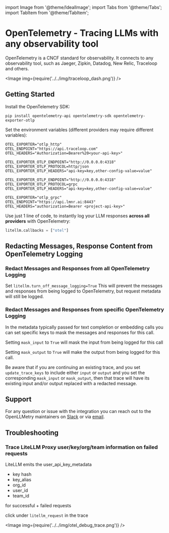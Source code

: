 import Image from '@theme/IdealImage';
import Tabs from '@theme/Tabs';
import TabItem from '@theme/TabItem';

# OpenTelemetry - Tracing LLMs with any observability tool

OpenTelemetry is a CNCF standard for observability. It connects to any observability tool, such as Jaeger, Zipkin, Datadog, New Relic, Traceloop and others.

<Image img={require('../../img/traceloop_dash.png')} />

## Getting Started

Install the OpenTelemetry SDK:

```
pip install opentelemetry-api opentelemetry-sdk opentelemetry-exporter-otlp
```

Set the environment variables (different providers may require different variables):


<Tabs>

<TabItem value="traceloop" label="Log to Traceloop Cloud">

```shell
OTEL_EXPORTER="otlp_http"
OTEL_ENDPOINT="https://api.traceloop.com"
OTEL_HEADERS="Authorization=Bearer%20<your-api-key>"
```

</TabItem>

<TabItem value="otel-col" label="Log to OTEL HTTP Collector">

```shell
OTEL_EXPORTER_OTLP_ENDPOINT="http://0.0.0.0:4318"
OTEL_EXPORTER_OTLP_PROTOCOL=http/json
OTEL_EXPORTER_OTLP_HEADERS="api-key=key,other-config-value=value"
```

</TabItem>

<TabItem value="otel-col-grpc" label="Log to OTEL GRPC Collector">

```shell
OTEL_EXPORTER_OTLP_ENDPOINT="http://0.0.0.0:4318"
OTEL_EXPORTER_OTLP_PROTOCOL=grpc
OTEL_EXPORTER_OTLP_HEADERS="api-key=key,other-config-value=value"
```

</TabItem>

<TabItem value="laminar" label="Log to Laminar">

```shell
OTEL_EXPORTER="otlp_grpc"
OTEL_ENDPOINT="https://api.lmnr.ai:8443"
OTEL_HEADERS="authorization=Bearer <project-api-key>"
```

</TabItem>

</Tabs>

Use just 1 line of code, to instantly log your LLM responses **across all providers** with OpenTelemetry:

```python
litellm.callbacks = ["otel"]
```

## Redacting Messages, Response Content from OpenTelemetry Logging

### Redact Messages and Responses from all OpenTelemetry Logging

Set `litellm.turn_off_message_logging=True` This will prevent the messages and responses from being logged to OpenTelemetry, but request metadata will still be logged.

### Redact Messages and Responses from specific OpenTelemetry Logging

In the metadata typically passed for text completion or embedding calls you can set specific keys to mask the messages and responses for this call.

Setting `mask_input` to `True` will mask the input from being logged for this call

Setting `mask_output` to `True` will make the output from being logged for this call.

Be aware that if you are continuing an existing trace, and you set `update_trace_keys` to include either `input` or `output` and you set the corresponding `mask_input` or `mask_output`, then that trace will have its existing input and/or output replaced with a redacted message.

## Support

For any question or issue with the integration you can reach out to the OpenLLMetry maintainers on [Slack](https://traceloop.com/slack) or via [email](mailto:dev@traceloop.com).

## Troubleshooting

### Trace LiteLLM Proxy user/key/org/team information on failed requests

LiteLLM emits the user_api_key_metadata
- key hash
- key_alias
- org_id
- user_id
- team_id

for successful + failed requests

click under `litellm_request` in the trace

<Image img={require('../../img/otel_debug_trace.png')} />